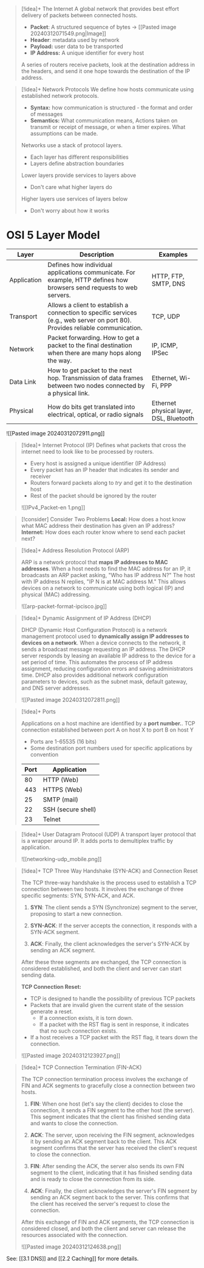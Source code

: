 
> [!idea]+ The Internet
> A global network that provides best effort delivery of packets between connected hosts.
> - **Packet**: A structured sequence of bytes -> [[Pasted image 20240312071549.png|Image]]
> - **Header**: metadata used by network
> - **Payload:** user data to be transported
> - **IP Address:** A unique identifier for every host
> 
> A series of routers receive packets, look at the destination address in the headers, and send it one hope towards the destination of the IP address.


> [!idea]+ Network Protocols
> We define how hosts communicate using established network protocols.
> - **Syntax:** how communication is structured - the format and order of messages
> - **Semantics:** What communication means, Actions taken on transmit or receipt of message, or when a timer expires. What assumptions can be made.
> 
> Networks use a stack of protocol layers.
> - Each layer has different responsibilities
> - Layers define abstraction boundaries
>   
> Lower layers provide services to layers above
> - Don't care what higher layers do
>   
> Higher layers use services of layers below
> - Don't worry about how it works

# OSI 5 Layer Model

| Layer | Description | Examples |
|-------|-------------|----------|
| Application | Defines how individual applications communicate. For example, HTTP defines how browsers send requests to web servers. | HTTP, FTP, SMTP, DNS |
| Transport | Allows a client to establish a connection to specific services (e.g., web server on port 80). Provides reliable communication. | TCP, UDP |
| Network | Packet forwarding. How to get a packet to the final destination when there are many hops along the way. | IP, ICMP, IPSec |
| Data Link | How to get packet to the next hop. Transmission of data frames between two nodes connected by a physical link. | Ethernet, Wi-Fi, PPP |
| Physical | How do bits get translated into electrical, optical, or radio signals | Ethernet physical layer, DSL, Bluetooth |
![[Pasted image 20240312072911.png]]


> [!idea]+ Internet Protocol (IP)
> Defines what packets that cross the internet need to look like to be processed by routers.
> - Every host is assigned a unique identifier (IP Address)
> - Every packet has an IP header that indicates its sender and receiver
> - Routers forward packets along to *try* and get it to the destination host
> - Rest of the packet should be ignored by the router
> 
> ![[IPv4_Packet-en 1.png]]


> [!consider] Consider Two Problems
> **Local:** How does a host know what MAC address their destination has given an IP address?
> **Internet:** How does each router know where to send each packet next?


> [!idea]+ Address Resolution Protocol (ARP)
> 
> ARP is a network protocol that **maps IP addresses to MAC addresses**. When a host needs to find the MAC address for an IP, it broadcasts an ARP packet asking, "Who has IP address N?" The host with IP address N replies, "IP N is at MAC address M." This allows devices on a network to communicate using both logical (IP) and physical (MAC) addressing.
> 
> ![[arp-packet-format-ipcisco.jpg]]


> [!idea]+ Dynamic Assignment of IP Address (DHCP)
> 
> DHCP (Dynamic Host Configuration Protocol) is a network management protocol used to **dynamically assign IP addresses to devices on a network**. When a device connects to the network, it sends a broadcast message requesting an IP address. The DHCP server responds by leasing an available IP address to the device for a set period of time. This automates the process of IP address assignment, reducing configuration errors and saving administrators time. DHCP also provides additional network configuration parameters to devices, such as the subnet mask, default gateway, and DNS server addresses.
> 
> ![[Pasted image 20240312072811.png]]



> [!idea]+ Ports
> 
> Applications on a host machine are identified by a **port number.**. TCP connection established between port A on host X to port B on host Y
> 
> - Ports are 1-65535 (16 bits)
> - Some destination port numbers used for specific applications by convention
> 
> | Port | Application           |
> |------|----------------------|
> | 80   | HTTP (Web)           |
> | 443  | HTTPS (Web)          |
> | 25   | SMTP (mail)          |
> | 22   | SSH (secure shell)   |
> | 23   | Telnet               |


> [!idea]+ User Datagram Protocol (UDP)
> A transport layer protocol that is a wrapper around IP. It adds ports to demultiplex traffic by application.
> 
> ![[networking-udp_mobile.png]]

> [!idea]+ TCP Three Way Handshake (SYN-ACK) and Connection Reset
> 
> The TCP three-way handshake is the process used to establish a TCP connection between two hosts. It involves the exchange of three specific segments: SYN, SYN-ACK, and ACK.
> 
> 1. **SYN**: The client sends a SYN (Synchronize) segment to the server, proposing to start a new connection.
> 
> 2. **SYN-ACK**: If the server accepts the connection, it responds with a SYN-ACK segment.
> 
> 3. **ACK**: Finally, the client acknowledges the server's SYN-ACK by sending an ACK segment.
> 
> After these three segments are exchanged, the TCP connection is considered established, and both the client and server can start sending data.
> 
> **TCP Connection Reset:**
> - TCP is designed to handle the possibility of previous TCP packets
> - Packets that are invalid given the current state of the session generate a reset.
>   - If a connection exists, it is torn down.
>   - If a packet with the RST flag is sent in response, it indicates that no such connection exists.
> - If a host receives a TCP packet with the RST flag, it tears down the connection.
> 
> ![[Pasted image 20240312123927.png]]

> [!idea]+ TCP Connection Termination (FIN-ACK)
> 
> The TCP connection termination process involves the exchange of FIN and ACK segments to gracefully close a connection between two hosts.
> 
> 1. **FIN**: When one host (let's say the client) decides to close the connection, it sends a FIN segment to the other host (the server). This segment indicates that the client has finished sending data and wants to close the connection.
> 
> 2. **ACK**: The server, upon receiving the FIN segment, acknowledges it by sending an ACK segment back to the client. This ACK segment confirms that the server has received the client's request to close the connection.
> 
> 3. **FIN**: After sending the ACK, the server also sends its own FIN segment to the client, indicating that it has finished sending data and is ready to close the connection from its side.
> 
> 4. **ACK**: Finally, the client acknowledges the server's FIN segment by sending an ACK segment back to the server. This confirms that the client has received the server's request to close the connection.
> 
> After this exchange of FIN and ACK segments, the TCP connection is considered closed, and both the client and server can release the resources associated with the connection.
> 
> ![[Pasted image 20240312124638.png]]

See: [[3.1 DNS]] and [[2.2 Caching]] for more details.